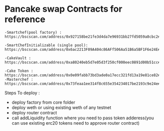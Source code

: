 # Pancake swap Contracts for reference

    -Smartchef(pool factory) : https://bscscan.com/address/0x927158be21fe3d4da7e96931bb27fd5059a8cbc2#writeContract

    -SmartChefInitializable (single pool): https://bscscan.com/address/0x6ac2213F09A404c86AFf506Aa51B6a5BF1F6e24E#code

    -CakeVault : https://bscscan.com/address/0xa80240eb5d7e05d3f250cf000eec0891d00b51cc#code

    -Cake Token : https://bscscan.com/address/0x0e09fabb73bd3ade0a17ecc321fd13a19e81ce82#code
    -Masterchef : https://bscscan.com/address/0x73feaa1ee314f8c655e354234017be2193c9e24e#code

Steps To deploy :

-   deploy factory from core folder
-   deploy weth or using existing weth of any testnet
-   deploy router contract
-   call addLiquidity function where you need to pass token adderess(you can use existing erc20 tokens need to approve router contract)
